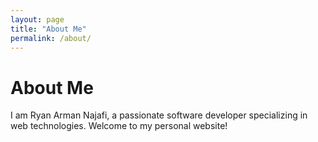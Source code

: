 ```yaml
---
layout: page
title: "About Me"
permalink: /about/
---
```


# About Me
I am Ryan Arman Najafi, a passionate software developer specializing in web technologies. Welcome to my personal website!